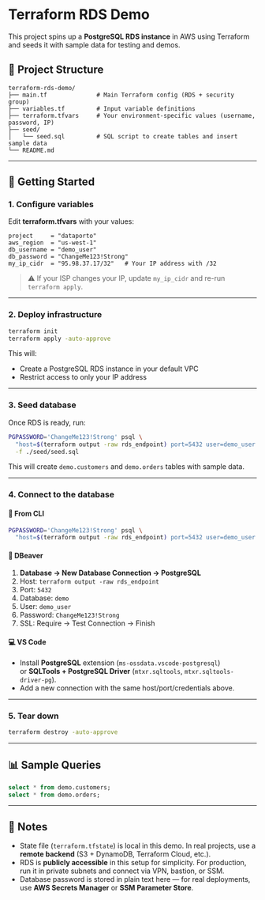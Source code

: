 # Terraform RDS Demo

This project spins up a **PostgreSQL RDS instance** in AWS using Terraform and seeds it with sample data for testing and demos.

## 📂 Project Structure

```
terraform-rds-demo/
├── main.tf              # Main Terraform config (RDS + security group)
├── variables.tf         # Input variable definitions
├── terraform.tfvars     # Your environment-specific values (username, password, IP)
├── seed/
│   └── seed.sql         # SQL script to create tables and insert sample data
└── README.md
```

---

## 🚀 Getting Started

### 1. Configure variables

Edit **terraform.tfvars** with your values:

```hcl
project     = "dataporto"
aws_region  = "us-west-1"
db_username = "demo_user"
db_password = "ChangeMe123!Strong"
my_ip_cidr  = "95.98.37.17/32"   # Your IP address with /32
```

> ⚠️ If your ISP changes your IP, update `my_ip_cidr` and re-run `terraform apply`.

---

### 2. Deploy infrastructure

```bash
terraform init
terraform apply -auto-approve
```

This will:

- Create a PostgreSQL RDS instance in your default VPC
- Restrict access to only your IP address

---

### 3. Seed database

Once RDS is ready, run:

```bash
PGPASSWORD='ChangeMe123!Strong' psql \
  "host=$(terraform output -raw rds_endpoint) port=5432 user=demo_user dbname=demo sslmode=require" \
  -f ./seed/seed.sql
```

This will create `demo.customers` and `demo.orders` tables with sample data.

---

### 4. Connect to the database

#### 🔗 From CLI

```bash
PGPASSWORD='ChangeMe123!Strong' psql \
  "host=$(terraform output -raw rds_endpoint) port=5432 user=demo_user dbname=demo sslmode=require"
```

#### 🐘 DBeaver

1. **Database → New Database Connection → PostgreSQL**
2. Host: `terraform output -raw rds_endpoint`
3. Port: `5432`
4. Database: `demo`
5. User: `demo_user`
6. Password: `ChangeMe123!Strong`
7. SSL: Require → Test Connection → Finish

#### 💻 VS Code

- Install **PostgreSQL** extension (`ms-ossdata.vscode-postgresql`)  
  or **SQLTools + PostgreSQL Driver** (`mtxr.sqltools`, `mtxr.sqltools-driver-pg`).
- Add a new connection with the same host/port/credentials above.

---

### 5. Tear down

```bash
terraform destroy -auto-approve
```

---

## 📊 Sample Queries

```sql
select * from demo.customers;
select * from demo.orders;
```

---

## 📝 Notes

- State file (`terraform.tfstate`) is local in this demo. In real projects, use a **remote backend** (S3 + DynamoDB, Terraform Cloud, etc.).
- RDS is **publicly accessible** in this setup for simplicity. For production, run it in private subnets and connect via VPN, bastion, or SSM.
- Database password is stored in plain text here — for real deployments, use **AWS Secrets Manager** or **SSM Parameter Store**.
